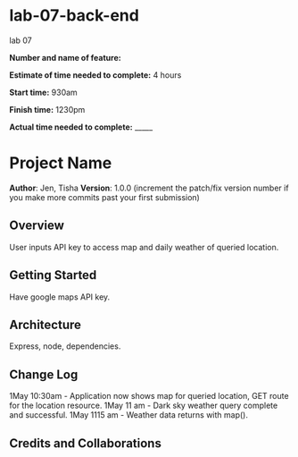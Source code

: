 # lab-07-back-end
lab 07

**Number and name of feature:** 


**Estimate of time needed to complete:** 4 hours

**Start time:** 930am

**Finish time:** 1230pm

**Actual time needed to complete:** _____

# Project Name

**Author**: Jen, Tisha
**Version**: 1.0.0 (increment the patch/fix version number if you make more commits past your first submission)

## Overview
User inputs API key to access map and daily weather of queried location.

## Getting Started
Have google maps API key.

## Architecture
Express, node, dependencies.

## Change Log

1May 10:30am - Application now shows map for queried location, GET route for the location resource.
1May 11 am - Dark sky weather query complete and successful.
1May 1115 am - Weather data returns with map().

## Credits and Collaborations
<!-- Give credit (and a link) to other people or resources that helped you build this application. -->